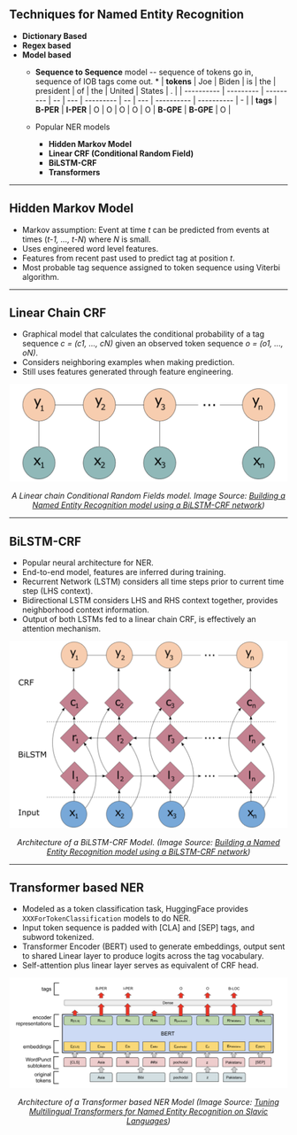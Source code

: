 ## Techniques for Named Entity Recognition

* **Dictionary Based**
* **Regex based**
* **Model based**
  * **Sequence to Sequence** model -- sequence of tokens go in, sequence of IOB tags come out.
    * 
| **tokens** | Joe       | Biden     | is | the | president | of | the | United     | States     | . |
| ---------- | --------- | --------- | -- | --- | --------- | -- | --- | ---------- | ---------- | - |
| **tags**   | **B-PER** | **I-PER** | O  | O   | O         | O  | O   | **B-GPE**  | **B-GPE**  | O |
  
  * Popular NER models
    * **Hidden Markov Model**
    * **Linear CRF (Conditional Random Field)**
    * **BiLSTM-CRF**
    * **Transformers**

---

## Hidden Markov Model

* Markov assumption: Event at time _t_ can be predicted from events at times (_t-1, ..., t-N_) where _N_ is small.
* Uses engineered word level features.
* Features from recent past used to predict tag at position _t_.
* Most probable tag sequence assigned to token sequence using Viterbi algorithm.

---

## Linear Chain CRF

* Graphical model that calculates the conditional probability of a tag sequence _c = (c1, ..., cN)_ given an observed token sequence _o = (o1, ..., oN)_.
* Considers neighboring examples when making prediction.
* Still uses features generated through feature engineering.

<center>
<img src="figures/linear-crf.png"/>

_A Linear chain Conditional Random Fields model. Image Source: [Building a Named Entity Recognition model using a BiLSTM-CRF network](https://blog.dominodatalab.com/named-entity-recognition-ner-challenges-and-model))_
</center>

---

## BiLSTM-CRF

* Popular neural architecture for NER.
* End-to-end model, features are inferred during training.
* Recurrent Network (LSTM) considers all time steps prior to current time step (LHS context).
* Bidirectional LSTM considers LHS and RHS context together, provides neighborhood context information.
* Output of both LSTMs fed to a linear chain CRF, is effectively an attention mechanism.

<center>
<img src="figures/bilstm-crf.png"/>

_Architecture of a BiLSTM-CRF Model. (Image Source: [Building a Named Entity Recognition model using a BiLSTM-CRF network](https://blog.dominodatalab.com/named-entity-recognition-ner-challenges-and-model))_
</center>

---

## Transformer based NER

* Modeled as a token classification task, HuggingFace provides `XXXForTokenClassification` models to do NER.
* Input token sequence is padded with [CLA] and [SEP] tags, and subword tokenized.
* Transformer Encoder (BERT) used to generate embeddings, output sent to shared Linear layer to produce logits across the tag vocabulary.
* Self-attention plus linear layer serves as equivalent of CRF head.

<center>
<img src="figures/transformer-based-ner.png"/>

_Architecture of a Transformer based NER Model (Image Source: [Tuning Multilingual Transformers for Named Entity Recognition on Slavic Languages](https://aclanthology.org/W19-3712.pdf))_
</center>


